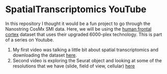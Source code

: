 # SpatialTranscriptomics YouTube

In this repository I thought it would be a fun project to go through the Nanostring CosMx SMI data. Here, we will be using the [human frontal cortex](https://nanostring.com/products/cosmx-spatial-molecular-imager/human-frontal-cortex-ffpe-dataset/) dataset that uses their upgraded 6000-plex technology. This is part of a series on Youtube.

1. My first video was talking a little bit about spatial transcriptomics and downloading the dataset [here](https://youtu.be/_qsHqB67O70).
2. Second video is exploring the Seurat object and looking at some of the resolutions that we have (slide, field of view, cellular) [here](https://youtu.be/f4d4-PVrtiI)
